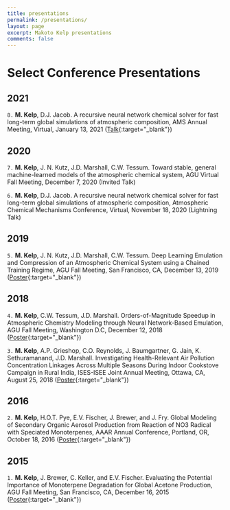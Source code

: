 ```yaml
---
title: presentations
permalink: /presentations/
layout: page
excerpt: Makoto Kelp presentations
comments: false
---
```

# **Select Conference Presentations**

## **2021**

`8.` **M. Kelp**, D.J. Jacob. A recursive neural network chemical solver for fast long-term global
simulations of atmospheric composition, AMS Annual Meeting, Virtual, January 13, 2021 ([Talk](here){:target="_blank"})

## **2020**

`7.` **M. Kelp**, J. N. Kutz, J.D. Marshall, C.W. Tessum. Toward stable, general machine-learned
models of the atmospheric chemical system, AGU Virtual Fall Meeting, December 7, 2020 (Invited Talk)

`6.` **M. Kelp**, D.J. Jacob. A recursive neural network chemical solver for fast long-term global
simulations of atmospheric composition, Atmospheric Chemical Mechanisms Conference, Virtual,
November 18, 2020 (Lightning Talk)

## **2019**

`5.` **M. Kelp**, J. N. Kutz, J.D. Marshall, C.W. Tessum. Deep Learning Emulation and Compression
of an Atmospheric Chemical System using a Chained Training Regime, AGU Fall Meeting, San
Francisco, CA, December 13, 2019 ([Poster](/assets/mkelp_2019_agu_poster.pdf){:target="_blank"})

## **2018**

`4.` **M. Kelp**, C.W. Tessum, J.D. Marshall. Orders-of-Magnitude Speedup in Atmospheric Chemistry
Modeling through Neural Network-Based Emulation, AGU Fall Meeting, Washington D.C, December
12, 2018 ([Poster](/assets/m_kelp_agu2018_poster.pdf){:target="_blank"})

`3.` **M. Kelp**, A.P. Grieshop, C.O. Reynolds, J. Baumgartner, G. Jain, K. Sethuramanand, J.D.
Marshall. Investigating Health-Relevant Air Pollution Concentration Linkages Across Multiple Seasons During Indoor Cookstove Campaign in Rural India, ISES-ISEE Joint Annual Meeting, Ottawa, CA, August 25, 2018 ([Poster](/assets/m_kelp_isee_20180814.pdf){:target="_blank"})

## **2016**

`2.` **M. Kelp**, H.O.T. Pye, E.V. Fischer, J. Brewer, and J. Fry. Global Modeling of Secondary
Organic Aerosol Production from Reaction of NO3 Radical with Speciated Monoterpenes, AAAR
Annual Conference, Portland, OR, October 18, 2016 ([Poster](/assets/m_kelp_aaar2016_poster.pdf){:target="_blank"})

## **2015**

`1.` **M. Kelp**, J. Brewer, C. Keller, and E.V. Fischer. Evaluating the Potential Importance of
Monoterpene Degradation for Global Acetone Production, AGU Fall Meeting, San Francisco, CA,
December 16, 2015 ([Poster](/assets/m_kelp_agu2015_poster.pdf){:target="_blank"})
